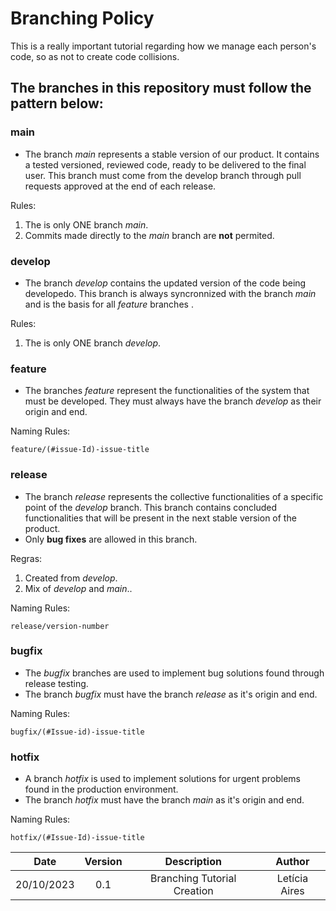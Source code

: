 # Branching Policy

This is a really important tutorial regarding how we manage each person's code, so as not to create code collisions.

## The branches in this repository must follow the pattern below:

### main

- The branch _main_ represents a stable version of our product. It contains a tested versioned, reviewed code, ready to be delivered to the final user.
This branch must come from the develop branch through pull requests approved at the end of each release.

Rules:

1. The is only ONE branch _main_.
2. Commits made directly to the _main_ branch are **not** permited.

### develop
- The branch _develop_ contains the updated version of the code being developedo. This branch is always syncronnized with the branch _main_ and is the basis for all _feature_ branches .

Rules:

1. The is only ONE branch _develop_.

### feature
- The branches _feature_ represent the functionalities of the system that must be developed. They must always have the branch _develop_ as their origin and end.

Naming Rules:

```
feature/(#issue-Id)-issue-title
```

### release
- The branch _release_ represents the collective functionalities of a specific point of the _develop_ branch. This branch contains concluded functionalities that will be present in the next stable version of the product.
- Only **bug fixes** are allowed in this branch.

Regras:

1. Created from _develop_.
2. Mix of _develop_ and _main_..

Naming Rules:

```
release/version-number
```

### bugfix
- The _bugfix_ branches are used to implement bug solutions found through release testing.
- The branch _bugfix_ must have the branch _release_ as it's origin and end.

Naming Rules:

```
bugfix/(#Issue-id)-issue-title
```

### hotfix
- A branch _hotfix_ is used to implement solutions for urgent problems found in the production environment.
- The branch _hotfix_ must have the branch _main_ as it's origin and end.

Naming Rules:

```
hotfix/(#Issue-Id)-issue-title
```

| Date       | Version | Description                      | Author             |
| :--------: | :----: | :----------:                   | :---------------: |
| 20/10/2023 |  0.1   | Branching Tutorial Creation| Letícia Aires|
